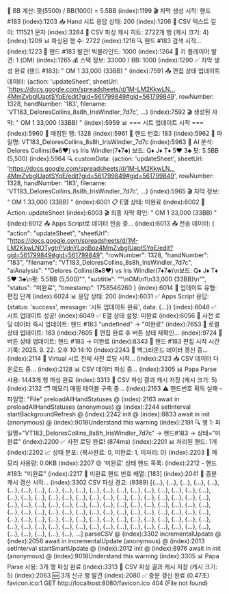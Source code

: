 🎲 BB 계산: 팟(5500) / BB(1000) = 5.5BB
(index):1199 🎬 자막 생성 시작: 핸드 #183
(index):1203 📥 Hand 시트 응답 상태: 200
(index):1206 📝 CSV 텍스트 길이: 111521 문자
(index):3284 🚀 CSV 파싱 캐시 히트: 2722개 행 (캐시 크기: 4)
(index):1209 📊 파싱된 행 수: 2722
(index):1216 🔍 핸드 #183 검색 시작...
(index):1223 🎯 핸드 #183 발견! 빅블라인드: 1000
(index):1264 🎯 키 플레이어 발견: 1 (OM)
(index):1265 💰 스택 정보: 33000 / BB: 1000
(index):1290 ✅ 자막 생성 완료 (핸드 #183): "
OM
1
33,000 (33BB)
"
(index):7591 📤 편집 상태 업데이트 데이터: {action: 'updateSheet', sheetUrl: 'https://docs.google.com/spreadsheets/d/1M-LM2KkwLN…4MmZvbglUaptSYqE/edit?gid=561799849#gid=561799849', rowNumber: 1328, handNumber: '183', filename: 'VT183_DeloresCollins_8s8h_IrisWindler_7d7c', …}
(index):7592 🎬 생성된 자막: "
OM
1
33,000 (33BB)
"
(index):5959 📊 === 시트 업데이트 시작 ===
(index):5960 📍 매칭된 행: 1328
(index):5961 🔢 핸드 번호: 183
(index):5962 📁 파일명: VT183_DeloresCollins_8s8h_IrisWindler_7d7c
(index):5963 🤖 AI 분석: Delores Collins(8♠8♥) vs Iris Windler(7♦7♣)
보드: Q♦ J♦ T♦ 5♥ 3♣
팟: 5.5BB (5,500)
(index):5964 🔍 customData: {action: 'updateSheet', sheetUrl: 'https://docs.google.com/spreadsheets/d/1M-LM2KkwLN…4MmZvbglUaptSYqE/edit?gid=561799849#gid=561799849', rowNumber: 1328, handNumber: '183', filename: 'VT183_DeloresCollins_8s8h_IrisWindler_7d7c', …}
(index):5965 🎬 자막 정보: "
OM
1
33,000 (33BB)
"
(index):6001 📋 E열 상태: 미완료
(index):6002 🎯 Action: updateSheet
(index):6003 🎬 최종 자막 확인: "
OM
1
33,000 (33BB)
"
(index):6012 📤 Apps Script로 데이터 전송 중...
(index):6013 📤 전송 데이터: {
  "action": "updateSheet",
  "sheetUrl": "https://docs.google.com/spreadsheets/d/1M-LM2KkwLNOTygtrPVdnYLqqBoz4MmZvbglUaptSYqE/edit?gid=561799849#gid=561799849",
  "rowNumber": 1328,
  "handNumber": "183",
  "filename": "VT183_DeloresCollins_8s8h_IrisWindler_7d7c",
  "aiAnalysis": "\"Delores Collins(8♠8♥) vs Iris Windler(7♦7♣)\n보드: Q♦ J♦ T♦ 5♥ 3♣\n팟: 5.5BB (5,500)\"",
  "subtitle": "\"\nOM\n1\n33,000 (33BB)\n\"",
  "status": "미완료",
  "timestamp": 1758546260
}
(index):6014 🔄 업데이트 유형: 편집 단계
(index):6024 📊 응답 상태: 200 
(index):6031 ✅ Apps Script 응답: {status: 'success', message: '시트 업데이트 완료', data: {…}}
(index):6048 ✅ 시트 업데이트 성공!
(index):6049 ✅ E열 상태 설정: 미완료
(index):6056 🔄 사전 로딩 데이터 즉시 업데이트: 핸드 #183 "undefined" → "미완료"
(index):7653 🔄 로컬 상태 업데이트: 183
(index):7605 🔄 편집 완료 후 버튼 상태 재확인...
(index):9724 🔄 버튼 상태 업데이트: 핸드 #183 → 미완료
(index):8343 📝 핸드 #183 편집 시작 시간 기록: 2025. 9. 22. 오후 10:14:10
(index):2243 🔄 백그라운드 데이터 갱신 중...
(index):2114 🚀 Virtual 시트 전체 사전 로딩 시작...
(index):2123 📥 CSV 데이터 다운로드 중...
(index):2128 📊 CSV 데이터 파싱 중...
(index):3305 📊 Papa Parse 사용: 1443개 행 파싱 완료
(index):3313 💾 CSV 파싱 결과 캐시 저장 (캐시 크기: 5)
(index):2132 🗂️ 메모리 매핑 테이블 구축 중...
(index):2163 ⚠️ 핸드번호 획득 실패 - 파일명: "File"
preloadAllHandStatuses @ (index):2163
await in preloadAllHandStatuses
(anonymous) @ (index):2244
setInterval
startBackgroundRefresh @ (index):2242
init @ (index):8833
await in init
(anonymous) @ (index):9018Understand this warning
(index):2191 🔍 행 1: 파일명="VT183_DeloresCollins_8s8h_IrisWindler_7d7c" → 핸드#183 → 상태="미완료"
(index):2200 ✅ 사전 로딩 완료! (874ms)
(index):2201 📊 처리된 핸드: 1개
(index):2202 📈 상태 분포: {복사완료: 0, 미완료: 1, 미처리: 0}
(index):2203 💾 메모리 사용량: 0.0KB
(index):2207 🟡 '미완료' 상태 핸드 목록:
(index):2212    - 핸드 #183: "미완료"
(index):2217 🔎 미완료 핸드 번호 배열: [183]
(index):2041 🔄 증분 캐시 갱신 시작...
(index):3302 CSV 파싱 경고: (9389) [{…}, {…}, {…}, {…}, {…}, {…}, {…}, {…}, {…}, {…}, {…}, {…}, {…}, {…}, {…}, {…}, {…}, {…}, {…}, {…}, {…}, {…}, {…}, {…}, {…}, {…}, {…}, {…}, {…}, {…}, {…}, {…}, {…}, {…}, {…}, {…}, {…}, {…}, {…}, {…}, {…}, {…}, {…}, {…}, {…}, {…}, {…}, {…}, {…}, {…}, {…}, {…}, {…}, {…}, {…}, {…}, {…}, {…}, {…}, {…}, {…}, {…}, {…}, {…}, {…}, {…}, {…}, {…}, {…}, {…}, {…}, {…}, {…}, {…}, {…}, {…}, {…}, {…}, {…}, {…}, {…}, {…}, {…}, {…}, {…}, {…}, {…}, {…}, {…}, {…}, {…}, {…}, {…}, {…}, {…}, {…}, {…}, {…}, {…}, {…}, …]
parseCSV @ (index):3302
incrementalUpdate @ (index):2056
await in incrementalUpdate
(anonymous) @ (index):2013
setInterval
startSmartUpdate @ (index):2012
init @ (index):8976
await in init
(anonymous) @ (index):9018Understand this warning
(index):3305 📊 Papa Parse 사용: 3개 행 파싱 완료
(index):3313 💾 CSV 파싱 결과 캐시 저장 (캐시 크기: 5)
(index):2063 🆕 3개 신규 행 발견
(index):2080 ✅ 증분 갱신 완료 (0.47초)
favicon.ico:1  GET http://localhost:8080/favicon.ico 404 (File not found)